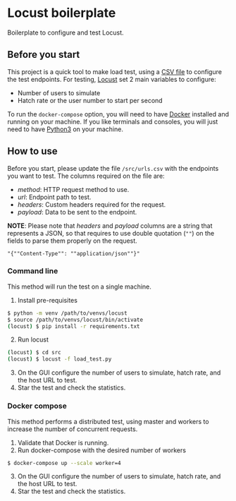 # Locust boilerplate

Boilerplate to configure and test Locust.

## Before you start

This project is a quick tool to make load test, using a [CSV file](/src/urls.csv) to configure the test endpoints. For testing, [Locust](https://locust.io/) set 2 main variables to configure:

- Number of users to simulate
- Hatch rate or the user number to start per second

To run the `docker-compose` option, you will need to have [Docker](https://www.docker.com/get-started) installed and running on your machine. If you like terminals and consoles, you will just need to have [Python3](https://www.python.org/download/releases/3.0/) on your machine.

## How to use 

Before you start, please update the file `/src/urls.csv` with the endpoints you want to test. The columns required on the file are:
- *method*: HTTP request method to use.
- *url*: Endpoint path to test.
- *headers*: Custom headers required for the request.
- *payload*: Data to be sent to the endpoint.

**NOTE**: Please note that _headers_ and _payload_ columns are a string that represents a JSON, so that requires to use double quotation (`""`) on the fields to parse them properly on the request.
```
"{""Content-Type"": ""application/json""}"
```

### Command line

This method will run the test on a single machine.

1. Install pre-requisites
```bash
$ python -m venv /path/to/venvs/locust
$ source /path/to/venvs/locust/bin/activate
(locust) $ pip install -r requirements.txt
```
2. Run locust
```bash
(locust) $ cd src
(locust) $ locust -f load_test.py
```
3. On the GUI configure the number of users to simulate, hatch rate, and the host URL to test.
4. Star the test and check the statistics.

### Docker compose

This method performs a distributed test, using master and workers to increase the number of concurrent requests.

1. Validate that Docker is running. 
2. Run docker-compose with the desired number of workers
```bash
$ docker-compose up --scale worker=4
```
3. On the GUI configure the number of users to simulate, hatch rate, and the host URL to test.
4. Star the test and check the statistics.
